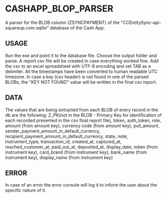 # CASHAPP_BLOP_PARSER
A parser for the BLOB column (ZSYNCPAYMENT) of the "CCEntitySync-api-squareup.com.sqlite" database of the Cash App.

## USAGE

Run the exe and point it to the database file. Choose the output folder and parse. A report.csv file will be created in case everything worked fine.
Add the csv to an excel spreadsheet with UTF-8 encoding and set TAB as a delimiter. All the timestamps have been converted to human readable UTC timezone. In case a key (csv header) is not found in one of the parsed BLOBs, the "KEY NOT FOUND" value will be written in the final csv report.

## DATA 

The values that are being extracted from each BLOB of every record in the db are the following: Z_PK(not in the BLOB - Primary Key for identification of each recorded presented in the csv final report file), token, auth_token, role, amount (from amount key), currency code (from amount key), pull_amount, sender_payment_amount_in_default_currency, recipient_payment_amount_in_default_currency, state, note, instrument_type, transaction_id, created_at, captured_at, reached_customer_at, paid_out_at, deposited_at, display_date, token (from instrument key), card_brand (from instrument key), bank_name (from instrument key), display_name (from instrument key)


## ERROR

In case of an error the error console will log it to inform the user about the specific nature of it.

